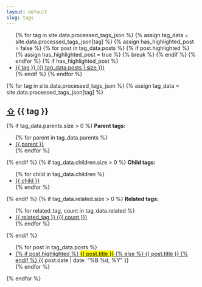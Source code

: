 ```yaml
---
layout: default
slug: tags
---
```

<aside class="tag-list" aria-label="List of all tags">
    <ul>
        {% for tag in site.data.processed_tags_json %}
        {% assign tag_data = site.data.processed_tags_json[tag] %}
        {% assign has_highlighted_post = false %}
        {% for post in tag_data.posts %}
        {% if post.highlighted %}
        {% assign has_highlighted_post = true %}
        {% break %}
        {% endif %}
        {% endfor %}
        {% if has_highlighted_post %}
        <li>
            <a href="#{{ tag | slugify }}" aria-label="Tag {{ tag }} with {{ tag_data.posts | size }} posts">
                {{ tag }} ({{ tag_data.posts | size }})
            </a>
        </li>
        {% endif %}
        {% endfor %}
    </ul>
</aside>

<div class="tagged-posts">
    {% for tag in site.data.processed_tags_json %}
    {% assign tag_data = site.data.processed_tags_json[tag] %}
    <aside id="{{ tag | slugify }}" aria-labelledby="{{ tag | slugify }}-heading">
        <h2 id="{{ tag | slugify }}-heading">
            <a href="#" class="back-to-top" aria-label="Back to top">⇧</a>
            {{ tag }}
        </h2>
        {% if tag_data.parents.size > 0 %}
            <strong>Parent tags:</strong>
            <ul>
                {% for parent in tag_data.parents %}
                <li>
                    <a href="#{{ parent | slugify }}" aria-label="Parent tag {{ parent }}">{{ parent }}</a>
                </li>
                {% endfor %}
            </ul>
        {% endif %}
        {% if tag_data.children.size > 0 %}
            <strong>Child tags:</strong>
            <ul>
                {% for child in tag_data.children %}
                <li>
                    <a href="#{{ child | slugify }}" aria-label="Child tag {{ child }}">{{ child }}</a>
                </li>
                {% endfor %}
            </ul>
        {% endif %}
        {% if tag_data.related.size > 0 %}
            <strong>Related tags:</strong>
            <ul>
                {% for related_tag, count in tag_data.related %}
                <li>
                    <a href="#{{ related_tag | slugify }}" aria-label="Related tag {{ related_tag }}">
                        {{ related_tag }} ({{ count }})
                    </a>
                </li>
                {% endfor %}
            </ul>
        {% endif %}
        <ul>
            {% for post in tag_data.posts %}
            <li>
                <a href="{{ post.url }}">
                    {% if post.highlighted %}
                    <mark>{{ post.title }}</mark>
                    {% else %}
                    {{ post.title }}
                    {% endif %}
                </a>
                <time datetime="{{ post.date | date_to_xmlschema }}">{{ post.date | date: "%B %d, %Y" }}</time>
            </li>
            {% endfor %}
        </ul>
    </aside>
    {% endfor %}
</div>
